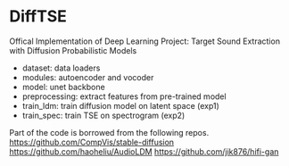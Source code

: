 # DiffTSE
Offical Implementation of Deep Learning Project: Target Sound Extraction with Diffusion Probabilistic Models

- dataset: data loaders
- modules: autoencoder and vocoder
- model: unet backbone
- preprocessing: extract features from pre-trained model
- train_ldm: train diffusion model on latent space (exp1)
- train_spec: train TSE on spectrogram (exp2)

Part of the code is borrowed from the following repos.
https://github.com/CompVis/stable-diffusion
https://github.com/haoheliu/AudioLDM
https://github.com/jik876/hifi-gan
